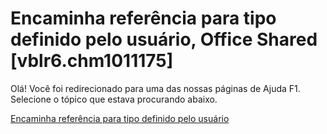 
# Encaminha referência para tipo definido pelo usuário, Office Shared [vblr6.chm1011175]

Olá! Você foi redirecionado para uma das nossas páginas de Ajuda F1. Selecione o tópico que estava procurando abaixo.

[Encaminha referência para tipo definido pelo usuário](http://msdn.microsoft.com/library/316416e3-68d3-f5ae-88bf-6f6fa01e54a9%28Office.15%29.aspx)
